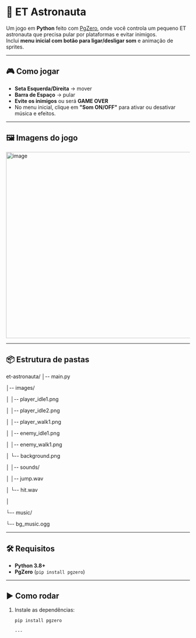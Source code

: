 # 🚀 ET Astronauta

Um jogo em **Python** feito com [PgZero](https://pygame-zero.readthedocs.io/en/stable/), onde você controla um pequeno ET astronauta que precisa pular por plataformas e evitar inimigos.  
Inclui **menu inicial com botão para ligar/desligar som** e animação de sprites.

---

## 🎮 Como jogar

- **Seta Esquerda/Direita** → mover
- **Barra de Espaço** → pular
- **Evite os inimigos** ou será **GAME OVER**  
- No menu inicial, clique em **"Som ON/OFF"** para ativar ou desativar música e efeitos.

---

## 🖼️ Imagens do jogo

<img width="1017" height="509" alt="image" src="https://github.com/user-attachments/assets/3cb2b8c9-7f70-456b-8e2c-745df57f52ee" />

  
---

## 📦 Estrutura de pastas

et-astronauta/
│-- main.py

│-- images/

│ │-- player_idle1.png

│ │-- player_idle2.png

│ │-- player_walk1.png

│ │-- enemy_idle1.png

│ │-- enemy_walk1.png

│ └-- background.png

│
│-- sounds/

│ │-- jump.wav

│ └-- hit.wav

│

└-- music/

└-- bg_music.ogg

---

## 🛠️ Requisitos

- **Python 3.8+**
- **PgZero** (`pip install pgzero`)

---

## ▶️ Como rodar

1. Instale as dependências:
   ```bash
   pip install pgzero

   ---
